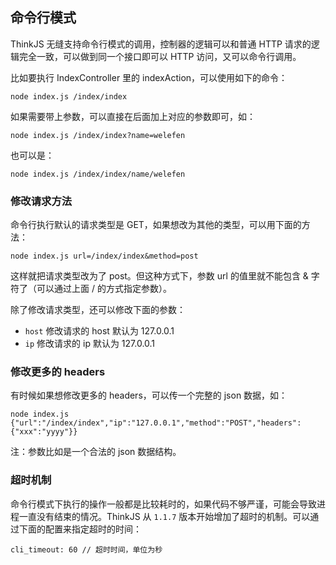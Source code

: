 ## 命令行模式

ThinkJS 无缝支持命令行模式的调用，控制器的逻辑可以和普通 HTTP 请求的逻辑完全一致，可以做到同一个接口即可以 HTTP 访问，又可以命令行调用。

比如要执行 IndexController 里的 indexAction，可以使用如下的命令：

```shell
node index.js /index/index
```

如果需要带上参数，可以直接在后面加上对应的参数即可，如：

```shell
node index.js /index/index?name=welefen
```

也可以是：

```shell
node index.js /index/index/name/welefen
```

### 修改请求方法

命令行执行默认的请求类型是 GET，如果想改为其他的类型，可以用下面的方法：

```shell
node index.js url=/index/index&method=post
```

这样就把请求类型改为了 post。但这种方式下，参数 url 的值里就不能包含 & 字符了（可以通过上面 / 的方式指定参数）。

除了修改请求类型，还可以修改下面的参数：

* `host` 修改请求的 host 默认为 127.0.0.1
* `ip` 修改请求的 ip 默认为 127.0.0.1

### 修改更多的 headers

有时候如果想修改更多的 headers，可以传一个完整的 json 数据，如：

```shell
node index.js {"url":"/index/index","ip":"127.0.0.1","method":"POST","headers":{"xxx":"yyyy"}}
```

注：参数比如是一个合法的 json 数据结构。


### 超时机制

命令行模式下执行的操作一般都是比较耗时的，如果代码不够严谨，可能会导致进程一直没有结束的情况。ThinkJS 从 `1.1.7` 版本开始增加了超时的机制。可以通过下面的配置来指定超时的时间：

```
cli_timeout: 60 // 超时时间，单位为秒
```
